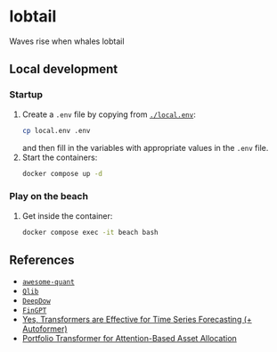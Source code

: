 # lobtail
Waves rise when whales lobtail

## Local development
### Startup
1. Create a `.env` file by copying from [`./local.env`](./local.env):
    ```bash
    cp local.env .env
    ```
    and then fill in the variables with appropriate values in the `.env` file.
2. Start the containers:
    ```bash
    docker compose up -d
    ```

### Play on the beach
1. Get inside the container:
    ```bash
    docker compose exec -it beach bash
    ```

## References
- [`awesome-quant`](https://github.com/wilsonfreitas/awesome-quant)
- [`Qlib`](https://github.com/microsoft/qlib)
- [`DeepDow`](https://github.com/jankrepl/deepdow)
- [`FinGPT`](https://github.com/ai4finance-foundation/fingpt)
- [Yes, Transformers are Effective for Time Series Forecasting (+ Autoformer)](https://huggingface.co/blog/autoformer)
- [Portfolio Transformer for Attention-Based Asset Allocation](https://arxiv.org/pdf/2206.03246.pdf)
